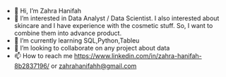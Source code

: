 - 👋 Hi, I’m Zahra Hanifah
- 👀 I’m interested in Data Analyst / Data Scientist. I also interested about skincare and I have experience with the cosmetic stuff. So, I want to combine them into advance product.
- 🌱 I’m currently learning SQL,Python,Tableu
- 💞️ I’m looking to collaborate on any project about data
- 📫 How to reach me https://www.linkedin.com/in/zahra-hanifah-8b2837196/ or zahrahanifahh@gmail.com

<!---
zahraahnfhh/zahraahnfhh is a ✨ special ✨ repository because its `README.md` (this file) appears on your GitHub profile.
You can click the Preview link to take a look at your changes.
--->
